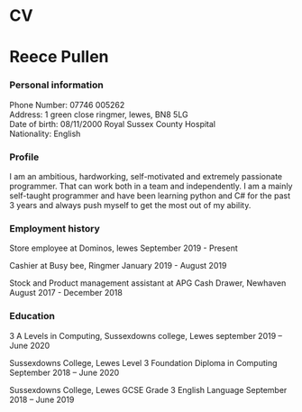 # CV

# Reece Pullen
### Personal information
Phone Number: 07746 005262<br>
Address: 1 green close ringmer, lewes, BN8 5LG<br>
Date of birth: 08/11/2000 Royal Sussex County Hospital<br>
Nationality: English<br>

### Profile
I am an ambitious, hardworking, self-motivated and extremely passionate programmer. That can work both in a team and independently. I am a mainly self-taught programmer and have been learning python and C# for the past 3 years and always push myself to get the most out of my ability. 

### Employment history
Store employee at Dominos, lewes
September 2019 - Present

Cashier at Busy bee, Ringmer
January 2019 - August 2019

Stock and Product management assistant at APG Cash Drawer, Newhaven
August 2017 - December 2018

### Education
3 A Levels in Computing, Sussexdowns college, Lewes
september 2019 – June 2020

Sussexdowns College, Lewes Level 3 Foundation Diploma in Computing
September 2018 – June 2020

Sussexdowns College, Lewes GCSE Grade 3 English Language
September 2018 – June 2019
